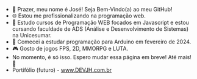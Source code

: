 - 👋 Prazer, meu nome é José! Seja Bem-Vindo(a) ao meu GitHub!
- 🌐 Estou me profissionalizando na programação web.
- 🌱 Estudo cursos de Programação WEB focados em Javascript e estou cursando faculdade de ADS (Análise e Desenvolvimento de Sistemas) na Unicesumar.
- 🤖 Comecei a estudar programação para Arduino em fevereiro de 2024.
- 🎮 Gosto de jogos FPS, 2D, MMORPG e LUTA.
- No momento, é só isso. Espero mudar essa página em breve! Até mais! 👋
- Portifólio (futuro) - <a href="https://devjh.com.br" target="_blank">www.DEVJH.com.br</a>

<!---
DEV-HenriQ/DEV-HenriQ is a ✨ special ✨ repository because its `README.md` (this file) appears on your GitHub profile.
You can click the Preview link to take a look at your changes.
--->

